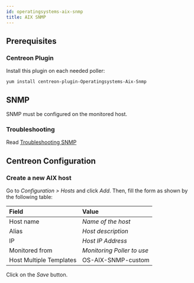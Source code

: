```yaml
---
id: operatingsystems-aix-snmp
title: AIX SNMP
---
```


## Prerequisites

### Centreon Plugin

Install this plugin on each needed poller:

``` shell
yum install centreon-plugin-Operatingsystems-Aix-Snmp
```

## SNMP

SNMP must be configured on the monitored host.

### Troubleshooting

Read [Troubleshooting
SNMP](../getting-started/how-to-guides/troubleshooting-plugins.md#troubleshooting-snmp)

## Centreon Configuration

### Create a new AIX host

Go to *Configuration \> Hosts* and click *Add*. Then, fill the form as shown by
the following table:

| Field                   | Value                      |
| :---------------------- | :------------------------- |
| Host name               | *Name of the host*         |
| Alias                   | *Host description*         |
| IP                      | *Host IP Address*          |
| Monitored from          | *Monitoring Poller to use* |
| Host Multiple Templates | OS-AIX-SNMP-custom         |

Click on the *Save* button.
